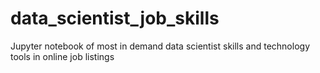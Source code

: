 # data_scientist_job_skills
Jupyter notebook of most in demand data scientist skills and technology tools in online job listings
